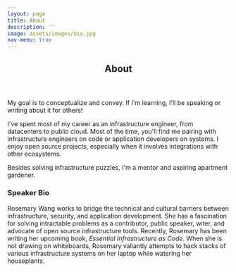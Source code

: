 ```yaml
---
layout: page
title: About
description: ''
image: assets/images/bio.jpg
nav-menu: true
---
```


<!-- Main -->
<div id="main" class="alt">
	<!-- One -->
	<section id="one">
		<div class="inner">
			<header class="major">
				<h1>About</h1>
			</header>
			<!-- Content -->
			<p>My goal is to conceptualize and convey. If I'm learning, I'll be speaking or writing about it for others!</p>
            <p>I've spent most of my career as an infrastructure engineer, from datacenters to public cloud. Most of the time, you'll find me pairing with infrastructure engineers on code or application developers on systems. I enjoy open source projects, especially when it involves integrations with other ecosystems.</p>
            <p>Besides solving infrastructure puzzles, I'm a mentor and aspiring apartment gardener.</p>
			<div class="row">
				<div class="inner">
					<h3>Speaker Bio</h3>
					<p>Rosemary Wang works to bridge the technical and cultural barriers between infrastructure, security,
					    and application development. She has a fascination for solving intractable problems
						as a contributor, public speaker, witer, and advocate of open source infrastructure tools.
						Recently, Rosemary has been writing her upcoming book, <i>Essential Infrastructure as Code</i>.
						When she is not drawing on whiteboards, Rosemary valiantly attempts to hack stacks of various
						infrastructure systems on her laptop while watering her houseplants.</p>
				</div>
			</div>
		</div>
	</section>
</div>